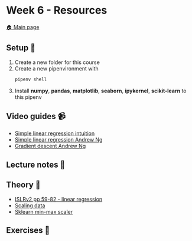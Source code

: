 # Week 6 - Resources

[:house: Main page](https://github.com/kokchun/Maskininlarning-AI21)

## Setup :wrench:

1. Create a new folder for this course 
2. Create a new pipenvironment with 
   ```python 
   pipenv shell
   ```  
3. Install **numpy**, **pandas**, **matplotlib**, **seaborn**, **ipykernel**, **scikit-learn** to this pipenv

## Video guides :video_camera:

- [Simple linear regression intuition](https://www.youtube.com/watch?v=HoqXask9cN8)
- [Simple linear regression Andrew Ng](https://www.youtube.com/watch?v=kHwlB_j7Hkc&list=PLJs7lEb1U5pYnrI0Wn4mzPmppVqwERL_4)
- [Gradient descent Andrew Ng](https://www.youtube.com/watch?v=F6GSRDoB-Cg)


## Lecture notes :book:


## Theory :book:
- [ISLRv2 pp 59-82 - linear regression](https://www.statlearning.com/)
- [Scaling data](https://machinelearningmastery.com/standardscaler-and-minmaxscaler-transforms-in-python/)
- [Sklearn min-max scaler](https://scikit-learn.org/stable/modules/generated/sklearn.preprocessing.MinMaxScaler.html)

## Exercises :running:

